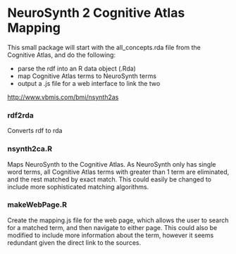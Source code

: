# NeuroSynth 2 Cognitive Atlas Mapping

This small package will start with the all_concepts.rda file from the Cognitive Atlas, and do the following:

- parse the rdf into an R data object (.Rda)
- map Cognitive Atlas terms to NeuroSynth terms
- output a .js file for a web interface to link the two

http://www.vbmis.com/bmi/nsynth2as

### rdf2rda
Converts rdf to rda

### nsynth2ca.R
Maps NeuroSynth to the Cognitive Atlas.  As NeuroSynth only has single word terms, all Cognitive Atlas terms with greater than 1 term are eliminated, and the rest matched by exact match.  This could easily be changed to include more sophisticated matching algorithms.

### makeWebPage.R
Create the mapping.js file for the web page, which allows the user to search for a matched term, and then navigate to either page.  This could also be modified to include more information about the term, however it seems redundant given the direct link to the sources.

